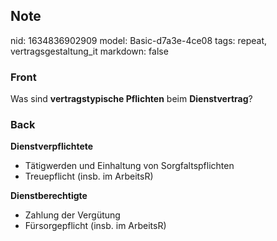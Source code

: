## Note
nid: 1634836902909
model: Basic-d7a3e-4ce08
tags: repeat, vertragsgestaltung_it
markdown: false

### Front
Was sind <b>vertragstypische Pflichten</b> beim
<b>Dienstvertrag</b>?

### Back
<div>
  <strong>Dienstverpflichtete</strong>
</div>
<ul>
  <li>Tätigwerden und Einhaltung von Sorgfaltspflichten
  <li>Treuepflicht (insb. im ArbeitsR)
</ul>
<div>
  <strong>Dienstberechtigte</strong>
</div>
<ul>
  <li>Zahlung der Vergütung
  <li>Fürsorgepflicht (insb. im ArbeitsR)
</ul>
